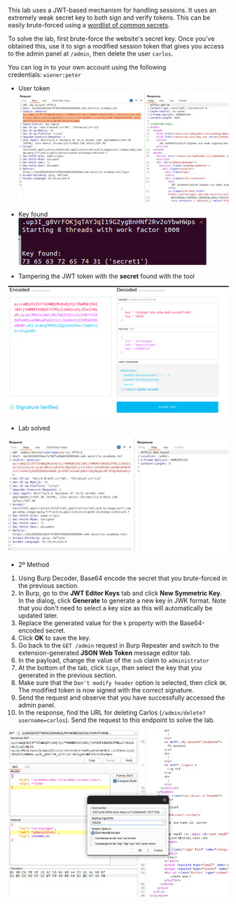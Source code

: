 
This lab uses a JWT-based mechanism for handling sessions. It uses an extremely weak secret key to both sign and verify tokens. This can be easily brute-forced using a [wordlist of common secrets](https://github.com/wallarm/jwt-secrets/blob/master/jwt.secrets.list).

To solve the lab, first brute-force the website's secret key. Once you've obtained this, use it to sign a modified session token that gives you access to the admin panel at `/admin`, then delete the user `carlos`.

You can log in to your own account using the following credentials: `wiener:peter`


* User token
![](../img/Pasted_image_20230523195006.png)
* Key found
![](../img/Pasted_image_20230523195055.png)

* Tampering the JWT token with the **secret** found with the tool

![](../img/Pasted_image_20230523195249.png)

* Lab solved

![](../img/Pasted_image_20230523195857.png)

* 2º Method

1.  Using Burp Decoder, Base64 encode the secret that you brute-forced in the previous section.
2.  In Burp, go to the **JWT Editor Keys** tab and click **New Symmetric Key**. In the dialog, click **Generate** to generate a new key in JWK format. Note that you don't need to select a key size as this will automatically be updated later.
3.  Replace the generated value for the `k` property with the Base64-encoded secret.
4.  Click **OK** to save the key.
5.  Go back to the `GET /admin` request in Burp Repeater and switch to the extension-generated **JSON Web Token** message editor tab.  
6.  In the payload, change the value of the `sub` claim to `administrator` 
7.  At the bottom of the tab, click `Sign`, then select the key that you generated in the previous section.  
8.  Make sure that the `Don't modify header` option is selected, then click `OK`. The modified token is now signed with the correct signature.  
9.  Send the request and observe that you have successfully accessed the admin panel.  
10.  In the response, find the URL for deleting Carlos (`/admin/delete?username=carlos`). Send the request to this endpoint to solve the lab.

![](../img/Pasted_image_20230523200409.png)